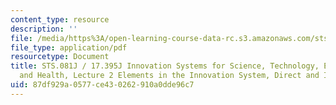 ```yaml
---
content_type: resource
description: ''
file: /media/https%3A/open-learning-course-data-rc.s3.amazonaws.com/sts-081-innovation-systems-for-science-technology-energy-manufacturing-and-health-spring-2017/87df929a0577ce430262910a0dde96c7_MITSTS_081JS17_lec2.pdf
file_type: application/pdf
resourcetype: Document
title: STS.081J / 17.395J Innovation Systems for Science, Technology, Energy, Manufacturing,
  and Health, Lecture 2 Elements in the Innovation System, Direct and Indirect
uid: 87df929a-0577-ce43-0262-910a0dde96c7
---
```

